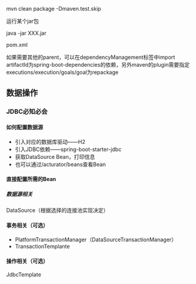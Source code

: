 mvn clean package -Dmaven.test.skip

运行某个jar包

java -jar XXX.jar

pom.xml

如果需要其他的parent，可以在dependencyManagement标签中import artifactId为spring-boot-dependencies的依赖，另外maven的plugin需要指定executions/execution/goals/goal为repackage

## 数据操作
### JDBC必知必会
#### 如何配置数据源

* 引入对应的数据库驱动——H2
* 引入JDBC依赖——spring-boot-starter-jdbc
* 获取DataSource Bean，打印信息
* 也可以通过/acturator/beans查看Bean

#### 直接配置所需的Bean
##### 数据源相关
DataSource（根据选择的连接池实现决定）

#### 事务相关（可选）
* PlatformTransactionManager（DataSourceTransactionManager）
* TransactionTemplante

#### 操作相关（可选）
JdbcTemplate